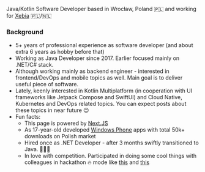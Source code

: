 Java/Kotlin Software Developer based in Wrocław, Poland 🇵🇱 and working for [Xebia](https://xebia.com) 🇵🇱/🇳🇱
### Background

- 5+ years of professional experience as software developer (and about extra 6 years as hobby before that)
- Working as Java Developer since 2017. Earlier focused mainly on .NET/C# stack.
- Although working mainly as backend engineer - interested in frontend/DevOps and mobile topics as well. Main goal is to deliver useful piece of software.
- Lately, keenly interested in Kotlin Multiplatform (in cooperation with UI frameworks like Jetpack Compose and SwiftUI) and Cloud Native, Kubernetes and DevOps related topics. You can expect posts about these topics in near future 😉
- Fun facts:
	- This page is powered by [Next.JS](https://nextjs.org/)
	- As 17-year-old developed [Windows Phone](https://en.wikipedia.org/wiki/Windows_Phone) apps with total 50k+ downloads on Polish market
	- Hired once as .NET Developer - after 3 months swiftly transitioned to Java. 🤷🏼‍♂️
	- In love with competition. Participated in doing some cool things with colleagues in hackathon 🔥 mode  like [this](https://www.youtube.com/watch?v=uKyuLSJtaG0) and [this](https://youtu.be/Z4od83iG0Jc)